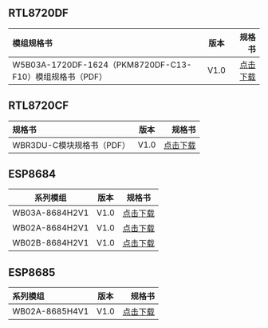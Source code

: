 

## RTL8720DF

|    模组规格书    |   版本   |   规格书   |
|:-------|------| ------: |
| W5B03A-1720DF-1624（PKM8720DF-C13-F10）模组规格书（PDF） |  V1.0 | [点击下载](/assets/download/8720df/30-W5B03A1720 W5B03A-1720DF-1624（PKM8720DF-C13-F10）模组规格书 821f0086bb3db7e10ce2f513baa2562f(1).pdf) |


<!-- |    开发板规格书    |   版本   |      |
|:-------|------| ------: |
| W5B03A-1720DF开发板规格书（PDF） |  V1.0 | [点击下载](/assets/download/8720df/PKE8720DF-A00-F10_Board_Specification_v1.0.pdf) | -->

## RTL8720CF

|    规格书    |   版本   |   规格书   |
|:-------|------| ------: |
| WBR3DU-C模块规格书（PDF） |  V1.0 | [点击下载](/assets/download/8720cf/02.050.WBR3DUC0000 FTY-WI-R-279 WBR3DU-C模块规格书 42dcc1ba7e6b01c889783654405650a0.pdf) |

## ESP8684

|     系列模组 |        版本        |     规格书     |
| ---------- | ------------ | -------------- |
| WB03A-8684H2V1 |  V1.0   | [点击下载](/assets/download/esp/IOT标准-托盘-无包装-模板-WB03A-8684H2_WB03A-8684H2V1_306.pdf) |
| WB02A-8684H2V1 |   V1.0   | [点击下载](/assets/download/esp/IOT精简-托盘-无包装-模板-WB02A-8684H2_WB02A-8684H2V1_307.pdf) |
| WB02B-8684H2V1 |   V1.0   | [点击下载](/assets/download/esp/IOT精简-托盘-无包装-模板-WB02B-8684H2_WB02B-8684H2V1_308.pdf) |


## ESP8685

|     系列模组 |    版本   |     规格书     |
| :---------- | :---------: | ------------: |
| WB02A-8685H4V1 |      V1.0       | [点击下载](/assets/download/esp/IOT精简-托盘-无包装-模板-WB02A-8685H4_WB02A-8685H4V1_310.pdf) |













